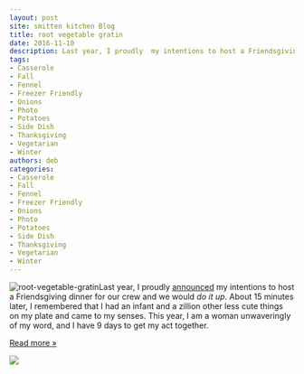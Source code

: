 ```yaml
---
layout: post
site: smitten kitchen Blog
title: root vegetable gratin
date: 2016-11-10
description: Last year, I proudly  my intentions to host a Friendsgiving dinner for our crew and we would _do it up_. About 15 minutes later, I remembered that I had an infant and a zillion other less cute things on my plate and came to my senses. This year, I am a woman unwaveringly of my word, and I have 9 days to get my act together.
tags: 
- Casserole
- Fall
- Fennel
- Freezer Friendly
- Onions
- Photo
- Potatoes
- Side Dish
- Thanksgiving
- Vegetarian
- Winter
authors: deb
categories: 
- Casserole
- Fall
- Fennel
- Freezer Friendly
- Onions
- Photo
- Potatoes
- Side Dish
- Thanksgiving
- Vegetarian
- Winter
---
```


![root-vegetable-gratin](https://smittenkitchendotcom.files.wordpress.com/2016/11/root-vegetable-gratin.jpg?w=640)Last year, I proudly [announced](https://smittenkitchen.com/2015/11/apple-cider-sangria/) my intentions to host a Friendsgiving dinner for our crew and we would _do it up_. About 15 minutes later, I remembered that I had an infant and a zillion other less cute things on my plate and came to my senses. This year, I am a woman unwaveringly of my word, and I have 9 days to get my act together.

[Read more <span>»</span>](https://smittenkitchen.com/2016/11/root-vegetable-gratin/)

![](https://pixel.wp.com/b.gif?host=smittenkitchen.com&blog=106528731&post=30121&subd=smittenkitchendotcom&ref=&feed=1)
